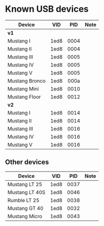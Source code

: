# Known USB devices

| Device         | VID  | PID  | Note |
|----------------|:----:|:----:|------|
| **v1**         |      |      |      |
| Mustang I      | 1ed8 | 0004 |      |
| Mustang II     | 1ed8 | 0004 |      |
| Mustang III    | 1ed8 | 0005 |      |
| Mustang IV     | 1ed8 | 0005 |      |
| Mustang V      | 1ed8 | 0005 |      |
| Mustang Bronco | 1ed8 | 000a |      |
| Mustang Mini   | 1ed8 | 0010 |      |
| Mustang Floor  | 1ed8 | 0012 |      |
| **v2**         |      |      |      |
| Mustang I      | 1ed8 | 0014 |      |
| Mustang II     | 1ed8 | 0014 |      |
| Mustang III    | 1ed8 | 0016 |      |
| Mustang IV     | 1ed8 | 0016 |      |
| Mustang V      | 1ed8 | 0016 |      |


## Other devices

| Device         | VID  | PID  | Note |
|----------------|:----:|:----:|------|
| Mustang LT 25  | 1ed8 | 0037 |      |
| Mustang LT 40S | 1ed8 | 0046 |      |
| Rumble LT 25   | 1ed8 | 0038 |      |
| Mustang GT 40  | 1ed8 | 0032 |      |
| Mustang Micro  | 1ed8 | 0043 |      |
